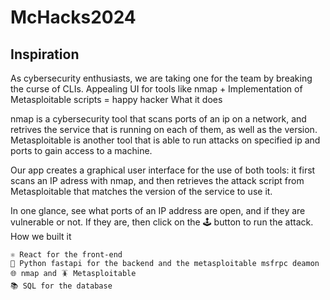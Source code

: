 # McHacks2024


## Inspiration

As cybersecurity enthusiasts, we are taking one for the team by breaking the curse of CLIs. Appealing UI for tools like nmap + Implementation of Metasploitable scripts = happy hacker
What it does

nmap is a cybersecurity tool that scans ports of an ip on a network, and retrives the service that is running on each of them, as well as the version. Metasploitable is another tool that is able to run attacks on specified ip and ports to gain access to a machine.

Our app creates a graphical user interface for the use of both tools: it first scans an IP adress with nmap, and then retrieves the attack script from Metasploitable that matches the version of the service to use it.

In one glance, see what ports of an IP address are open, and if they are vulnerable or not. If they are, then click on the 🕹️ button to run the attack.
How we built it

    ⚛️ React for the front-end
    🐍 Python fastapi for the backend and the metasploitable msfrpc deamon
    🌐 nmap and 🪳 Metasploitable
    📚 SQL for the database
